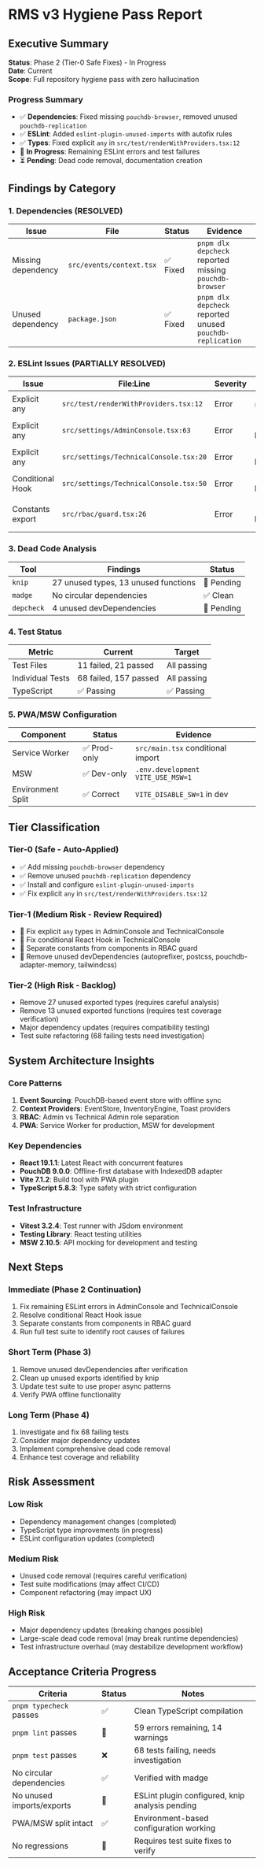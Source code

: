 # RMS v3 Hygiene Pass Report

## Executive Summary

**Status**: Phase 2 (Tier-0 Safe Fixes) - In Progress  
**Date**: Current  
**Scope**: Full repository hygiene pass with zero hallucination  

### Progress Summary
- ✅ **Dependencies**: Fixed missing `pouchdb-browser`, removed unused `pouchdb-replication`
- ✅ **ESLint**: Added `eslint-plugin-unused-imports` with autofix rules
- ✅ **Types**: Fixed explicit `any` in `src/test/renderWithProviders.tsx:12`
- 🔄 **In Progress**: Remaining ESLint errors and test failures
- ⏳ **Pending**: Dead code removal, documentation creation

## Findings by Category

### 1. Dependencies (RESOLVED)
| Issue | File | Status | Evidence |
|-------|------|--------|----------|
| Missing dependency | `src/events/context.tsx` | ✅ Fixed | `pnpm dlx depcheck` reported missing `pouchdb-browser` |
| Unused dependency | `package.json` | ✅ Fixed | `pnpm dlx depcheck` reported unused `pouchdb-replication` |

### 2. ESLint Issues (PARTIALLY RESOLVED)
| Issue | File:Line | Severity | Status | Evidence |
|-------|-----------|----------|--------|----------|
| Explicit any | `src/test/renderWithProviders.tsx:12` | Error | ✅ Fixed | `@typescript-eslint/no-explicit-any` |
| Explicit any | `src/settings/AdminConsole.tsx:63` | Error | 🔄 Pending | `@typescript-eslint/no-explicit-any` |
| Explicit any | `src/settings/TechnicalConsole.tsx:20` | Error | 🔄 Pending | `@typescript-eslint/no-explicit-any` |
| Conditional Hook | `src/settings/TechnicalConsole.tsx:50` | Error | 🔄 Pending | `react-hooks/rules-of-hooks` |
| Constants export | `src/rbac/guard.tsx:26` | Error | 🔄 Pending | `react-refresh/only-export-components` |

### 3. Dead Code Analysis
| Tool | Findings | Status |
|------|----------|--------|
| `knip` | 27 unused types, 13 unused functions | 🔄 Pending |
| `madge` | No circular dependencies | ✅ Clean |
| `depcheck` | 4 unused devDependencies | 🔄 Pending |

### 4. Test Status
| Metric | Current | Target |
|--------|---------|--------|
| Test Files | 11 failed, 21 passed | All passing |
| Individual Tests | 68 failed, 157 passed | All passing |
| TypeScript | ✅ Passing | ✅ Passing |

### 5. PWA/MSW Configuration
| Component | Status | Evidence |
|-----------|--------|----------|
| Service Worker | ✅ Prod-only | `src/main.tsx` conditional import |
| MSW | ✅ Dev-only | `.env.development` `VITE_USE_MSW=1` |
| Environment Split | ✅ Correct | `VITE_DISABLE_SW=1` in dev |

## Tier Classification

### Tier-0 (Safe - Auto-Applied)
- ✅ Add missing `pouchdb-browser` dependency
- ✅ Remove unused `pouchdb-replication` dependency  
- ✅ Install and configure `eslint-plugin-unused-imports`
- ✅ Fix explicit `any` in `src/test/renderWithProviders.tsx:12`

### Tier-1 (Medium Risk - Review Required)
- 🔄 Fix explicit `any` types in AdminConsole and TechnicalConsole
- 🔄 Fix conditional React Hook in TechnicalConsole
- 🔄 Separate constants from components in RBAC guard
- 🔄 Remove unused devDependencies (autoprefixer, postcss, pouchdb-adapter-memory, tailwindcss)

### Tier-2 (High Risk - Backlog)
- Remove 27 unused exported types (requires careful analysis)
- Remove 13 unused exported functions (requires test coverage verification)
- Major dependency updates (requires compatibility testing)
- Test suite refactoring (68 failing tests need investigation)

## System Architecture Insights

### Core Patterns
1. **Event Sourcing**: PouchDB-based event store with offline sync
2. **Context Providers**: EventStore, InventoryEngine, Toast providers
3. **RBAC**: Admin vs Technical Admin role separation
4. **PWA**: Service Worker for production, MSW for development

### Key Dependencies
- **React 19.1.1**: Latest React with concurrent features
- **PouchDB 9.0.0**: Offline-first database with IndexedDB adapter
- **Vite 7.1.2**: Build tool with PWA plugin
- **TypeScript 5.8.3**: Type safety with strict configuration

### Test Infrastructure
- **Vitest 3.2.4**: Test runner with JSdom environment
- **Testing Library**: React testing utilities
- **MSW 2.10.5**: API mocking for development and testing

## Next Steps

### Immediate (Phase 2 Continuation)
1. Fix remaining ESLint errors in AdminConsole and TechnicalConsole
2. Resolve conditional React Hook issue
3. Separate constants from components in RBAC guard
4. Run full test suite to identify root causes of failures

### Short Term (Phase 3)
1. Remove unused devDependencies after verification
2. Clean up unused exports identified by knip
3. Update test suite to use proper async patterns
4. Verify PWA offline functionality

### Long Term (Phase 4)
1. Investigate and fix 68 failing tests
2. Consider major dependency updates
3. Implement comprehensive dead code removal
4. Enhance test coverage and reliability

## Risk Assessment

### Low Risk
- Dependency management changes (completed)
- TypeScript type improvements (in progress)
- ESLint configuration updates (completed)

### Medium Risk  
- Unused code removal (requires careful verification)
- Test suite modifications (may affect CI/CD)
- Component refactoring (may impact UX)

### High Risk
- Major dependency updates (breaking changes possible)
- Large-scale dead code removal (may break runtime dependencies)
- Test infrastructure overhaul (may destabilize development workflow)

## Acceptance Criteria Progress

| Criteria | Status | Notes |
|----------|--------|-------|
| `pnpm typecheck` passes | ✅ | Clean TypeScript compilation |
| `pnpm lint` passes | 🔄 | 59 errors remaining, 14 warnings |
| `pnpm test` passes | ❌ | 68 tests failing, needs investigation |
| No circular dependencies | ✅ | Verified with madge |
| No unused imports/exports | 🔄 | ESLint plugin configured, knip analysis pending |
| PWA/MSW split intact | ✅ | Environment-based configuration working |
| No regressions | 🔄 | Requires test suite fixes to verify |